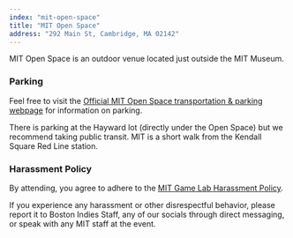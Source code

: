 ```yaml
---
index: "mit-open-space"
title: "MIT Open Space"
address: "292 Main St, Cambridge, MA 02142"
---
```


MIT Open Space is an outdoor venue located just outside the MIT Museum.

### Parking
Feel free to visit the [Official MIT Open Space transportation & parking webpage](https://www.openspace.mit.edu/visit) for information on parking.

There is parking at the Hayward lot (directly under the Open Space) but we recommend taking public transit. MIT is a short walk from the Kendall Square Red Line station.

### Harassment Policy

By attending, you agree to adhere to the [MIT Game Lab Harassment Policy](http://gamelab.mit.edu/harassment-policy/).

If you experience any harassment or other disrespectful behavior, please report it to Boston Indies Staff, any of our socials through direct messaging, or speak with any MIT staff at the event.